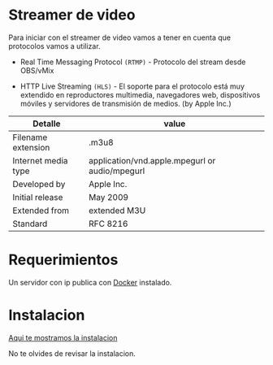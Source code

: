 # Streamer de video

Para iniciar con el streamer de video vamos a tener en cuenta que protocolos vamos a utilizar.

- Real Time Messaging Protocol `(RTMP)`  - Protocolo del stream desde OBS/vMix

- HTTP Live Streaming `(HLS)` - El soporte para el protocolo está muy extendido en reproductores multimedia, navegadores web, dispositivos móviles y servidores de transmisión de medios. (by Apple Inc.)

| Detalle             | value                                          |
| ------------------- | ---------------------------------------------- |
| Filename extension  | .m3u8                                          |
| Internet media type | application/vnd.apple.mpegurl or audio/mpegurl |
| Developed by        | Apple Inc.                                     |
| Initial release     | May 2009                                       |
| Extended from       | extended M3U                                   |
| Standard            | RFC 8216                                       |



# Requerimientos
Un servidor con ip publica con [Docker](https://www.docker.com/) instalado.


# Instalacion

[Aqui te mostramos la instalacion](./configuracion.md)

No te olvides de revisar la instalacion. 
